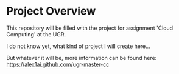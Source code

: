 # Project Overview

This repository will be filled with the project for assignment 'Cloud Computing' at the UGR.

I do not know yet, what kind of project I will create here...

But whatever it will be, more information can be found here: https://alex1ai.github.com/ugr-master-cc
